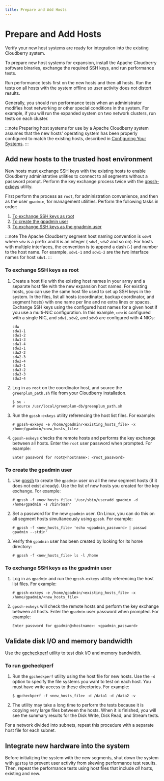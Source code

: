 ```yaml
---
title: Prepare and Add Hosts
---
```


# Prepare and Add Hosts

Verify your new host systems are ready for integration into the existing Cloudberry system.

To prepare new host systems for expansion, install the Apache Cloudberry software binaries, exchange the required SSH keys, and run performance tests.

Run performance tests first on the new hosts and then all hosts. Run the tests on all hosts with the system offline so user activity does not distort results.

Generally, you should run performance tests when an administrator modifies host networking or other special conditions in the system. For example, if you will run the expanded system on two network clusters, run tests on each cluster.

:::note
Preparing host systems for use by a Apache Cloudberry system assumes that the new hosts' operating system has been properly configured to match the existing hosts, described in [Configuring Your Systems](../../cbdb-op-software-hardware.md#supported-os).
:::

## Add new hosts to the trusted host environment

New hosts must exchange SSH keys with the existing hosts to enable Cloudberry administrative utilities to connect to all segments without a password prompt. Perform the key exchange process twice with the [gpssh-exkeys](../../sys-utilities/gpssh-exkeys.md) utility.

First perform the process as `root`, for administration convenience, and then as the user `gpadmin`, for management utilities. Perform the following tasks in order:

1. [To exchange SSH keys as root](#to-exchange-ssh-keys-as-root)
2. [To create the gpadmin user](#to-create-the-gpadmin-user)
3. [To exchange SSH keys as the gpadmin user](#to-exchange-ssh-keys-as-the-gpadmin-user)

:::note
The Apache Cloudberry segment host naming convention is `sdwN` where `sdw` is a prefix and `N` is an integer ( `sdw1`, `sdw2` and so on). For hosts with multiple interfaces, the convention is to append a dash (`-`) and number to the host name. For example, `sdw1-1` and `sdw1-2` are the two interface names for host `sdw1`.
:::

### To exchange SSH keys as root

1. Create a host file with the existing host names in your array and a separate host file with the new expansion host names. For existing hosts, you can use the same host file used to set up SSH keys in the system. In the files, list all hosts (coordinator, backup coordinator, and segment hosts) with one name per line and no extra lines or spaces. Exchange SSH keys using the configured host names for a given host if you use a multi-NIC configuration. In this example, `cdw` is configured with a single NIC, and `sdw1`, `sdw2`, and `sdw3` are configured with 4 NICs:

    ```
    cdw
    sdw1-1
    sdw1-2
    sdw1-3
    sdw1-4
    sdw2-1
    sdw2-2
    sdw2-3
    sdw2-4
    sdw3-1
    sdw3-2
    sdw3-3
    sdw3-4
    ```

2. Log in as `root` on the coordinator host, and source the `greenplum_path.sh` file from your Cloudberry installation.

    ```shell
    $ su - 
    # source /usr/local/greenplum-db/greenplum_path.sh
    ```

3. Run the `gpssh-exkeys` utility referencing the host list files. For example:

    ```shell
    # gpssh-exkeys -e /home/gpadmin/<existing_hosts_file> -x 
    /home/gpadmin/<new_hosts_file>
    ```

4. `gpssh-exkeys` checks the remote hosts and performs the key exchange between all hosts. Enter the `root` user password when prompted. For example:

    ```shell
    Enter password for root@<hostname>: <root_password>
    ```


### To create the gpadmin user

1. Use [gpssh](../../sys-utilities/gpssh.md) to create the `gpadmin` user on all the new segment hosts (if it does not exist already). Use the list of new hosts you created for the key exchange. For example:

    ```shell
    # gpssh -f <new_hosts_file> '/usr/sbin/useradd gpadmin -d 
    /home/gpadmin -s /bin/bash'
    ```

2. Set a password for the new `gpadmin` user. On Linux, you can do this on all segment hosts simultaneously using `gpssh`. For example:

    ```shell
    # gpssh -f <new_hosts_file> 'echo <gpadmin_password> | passwd 
    gpadmin --stdin'
    ```

3. Verify the `gpadmin` user has been created by looking for its home directory:

    ```shell
    # gpssh -f <new_hosts_file> ls -l /home
    ```


### To exchange SSH keys as the gpadmin user

1. Log in as `gpadmin` and run the `gpssh-exkeys` utility referencing the host list files. For example:

    ```shell
    # gpssh-exkeys -e /home/gpadmin/<existing_hosts_file> -x 
    /home/gpadmin/<new_hosts_file>
    ```

2. `gpssh-exkeys` will check the remote hosts and perform the key exchange between all hosts. Enter the `gpadmin` user password when prompted. For example:

    ```shell
    Enter password for gpadmin@<hostname>: <gpadmin_password>
    ```


## Validate disk I/O and memory bandwidth

Use the [gpcheckperf](../../sys-utilities/gpcheckperf.md) utility to test disk I/O and memory bandwidth.

### To run gpcheckperf

1. Run the `gpcheckperf` utility using the host file for new hosts. Use the `-d` option to specify the file systems you want to test on each host. You must have write access to these directories. For example:

    ```shell
    $ gpcheckperf -f <new_hosts_file> -d /data1 -d /data2 -v 
    ```

2. The utility may take a long time to perform the tests because it is copying very large files between the hosts. When it is finished, you will see the summary results for the Disk Write, Disk Read, and Stream tests.

For a network divided into subnets, repeat this procedure with a separate host file for each subnet.

## Integrate new hardware into the system

Before initializing the system with the new segments, shut down the system with `gpstop` to prevent user activity from skewing performance test results. Then, repeat the performance tests using host files that include *all* hosts, existing and new.

